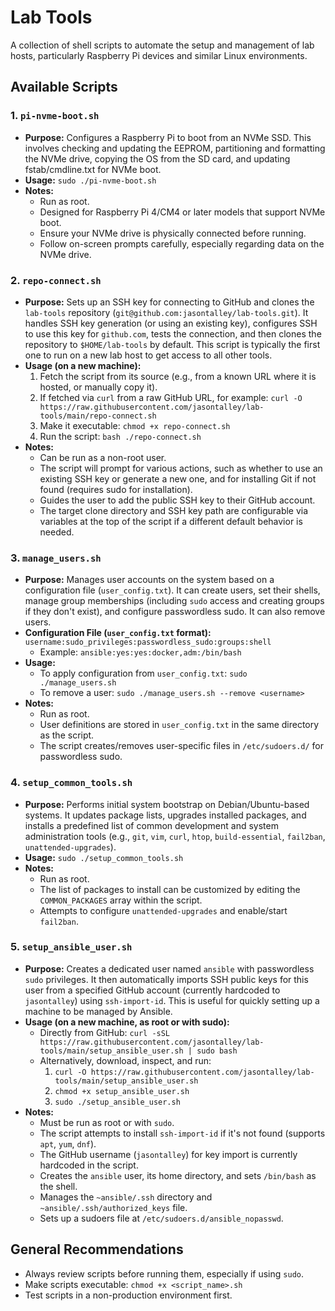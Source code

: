 Lab Tools
=========

A collection of shell scripts to automate the setup and management of lab hosts, particularly Raspberry Pi devices and similar Linux environments.

Available Scripts
-----------------

### 1. `pi-nvme-boot.sh`

*   **Purpose:** Configures a Raspberry Pi to boot from an NVMe SSD. This involves checking and updating the EEPROM, partitioning and formatting the NVMe drive, copying the OS from the SD card, and updating fstab/cmdline.txt for NVMe boot.
*   **Usage:** `sudo ./pi-nvme-boot.sh`
*   **Notes:** 
    *   Run as root.
    *   Designed for Raspberry Pi 4/CM4 or later models that support NVMe boot.
    *   Ensure your NVMe drive is physically connected before running.
    *   Follow on-screen prompts carefully, especially regarding data on the NVMe drive.

### 2. `repo-connect.sh`

*   **Purpose:** Sets up an SSH key for connecting to GitHub and clones the `lab-tools` repository (`git@github.com:jasontalley/lab-tools.git`). It handles SSH key generation (or using an existing key), configures SSH to use this key for `github.com`, tests the connection, and then clones the repository to `$HOME/lab-tools` by default. This script is typically the first one to run on a new lab host to get access to all other tools.
*   **Usage (on a new machine):**
    1.  Fetch the script from its source (e.g., from a known URL where it is hosted, or manually copy it).
    2.  If fetched via `curl` from a raw GitHub URL, for example:
        `curl -O https://raw.githubusercontent.com/jasontalley/lab-tools/main/repo-connect.sh`
    3.  Make it executable: `chmod +x repo-connect.sh`
    4.  Run the script: `bash ./repo-connect.sh`
*   **Notes:**
    *   Can be run as a non-root user.
    *   The script will prompt for various actions, such as whether to use an existing SSH key or generate a new one, and for installing Git if not found (requires sudo for installation).
    *   Guides the user to add the public SSH key to their GitHub account.
    *   The target clone directory and SSH key path are configurable via variables at the top of the script if a different default behavior is needed.

### 3. `manage_users.sh`

*   **Purpose:** Manages user accounts on the system based on a configuration file (`user_config.txt`). It can create users, set their shells, manage group memberships (including `sudo` access and creating groups if they don't exist), and configure passwordless sudo. It can also remove users.
*   **Configuration File (`user_config.txt` format):** `username:sudo_privileges:passwordless_sudo:groups:shell`
    *   Example: `ansible:yes:yes:docker,adm:/bin/bash`
*   **Usage:**
    *   To apply configuration from `user_config.txt`: `sudo ./manage_users.sh`
    *   To remove a user: `sudo ./manage_users.sh --remove <username>`
*   **Notes:**
    *   Run as root.
    *   User definitions are stored in `user_config.txt` in the same directory as the script.
    *   The script creates/removes user-specific files in `/etc/sudoers.d/` for passwordless sudo.

### 4. `setup_common_tools.sh`

*   **Purpose:** Performs initial system bootstrap on Debian/Ubuntu-based systems. It updates package lists, upgrades installed packages, and installs a predefined list of common development and system administration tools (e.g., `git`, `vim`, `curl`, `htop`, `build-essential`, `fail2ban`, `unattended-upgrades`).
*   **Usage:** `sudo ./setup_common_tools.sh`
*   **Notes:**
    *   Run as root.
    *   The list of packages to install can be customized by editing the `COMMON_PACKAGES` array within the script.
    *   Attempts to configure `unattended-upgrades` and enable/start `fail2ban`.

### 5. `setup_ansible_user.sh`

*   **Purpose:** Creates a dedicated user named `ansible` with passwordless `sudo` privileges. It then automatically imports SSH public keys for this user from a specified GitHub account (currently hardcoded to `jasontalley`) using `ssh-import-id`. This is useful for quickly setting up a machine to be managed by Ansible.
*   **Usage (on a new machine, as root or with sudo):**
    *   Directly from GitHub:
        `curl -sSL https://raw.githubusercontent.com/jasontalley/lab-tools/main/setup_ansible_user.sh | sudo bash`
    *   Alternatively, download, inspect, and run:
        1.  `curl -O https://raw.githubusercontent.com/jasontalley/lab-tools/main/setup_ansible_user.sh`
        2.  `chmod +x setup_ansible_user.sh`
        3.  `sudo ./setup_ansible_user.sh`
*   **Notes:**
    *   Must be run as root or with `sudo`.
    *   The script attempts to install `ssh-import-id` if it's not found (supports `apt`, `yum`, `dnf`).
    *   The GitHub username (`jasontalley`) for key import is currently hardcoded in the script.
    *   Creates the `ansible` user, its home directory, and sets `/bin/bash` as the shell.
    *   Manages the `~ansible/.ssh` directory and `~ansible/.ssh/authorized_keys` file.
    *   Sets up a sudoers file at `/etc/sudoers.d/ansible_nopasswd`.

General Recommendations
-----------------------

*   Always review scripts before running them, especially if using `sudo`.
*   Make scripts executable: `chmod +x <script_name>.sh`
*   Test scripts in a non-production environment first.
